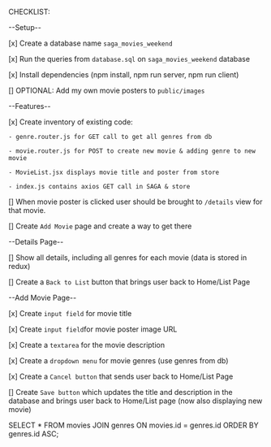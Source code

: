 
CHECKLIST:

--Setup--

[x] Create a database name `saga_movies_weekend`

[x] Run the queries from `database.sql` on `saga_movies_weekend` database

[x] Install dependencies (npm install, npm run server, npm run client)

[] OPTIONAL: Add my own movie posters to `public/images`


--Features--

[x] Create inventory of existing code:

    - genre.router.js for GET call to get all genres from db
    
    - movie.router.js for POST to create new movie & adding genre to new movie

    - MovieList.jsx displays movie title and poster from store

    - index.js contains axios GET call in SAGA & store

[] When movie poster is clicked user should be brought to `/details` view for that movie.

[] Create `Add Movie` page and create a way to get there


--Details Page--

[] Show all details, including all genres for each movie (data is stored in redux)

[] Create a `Back to List` button that brings user back to Home/List Page

--Add Movie Page--

[x] Create `input field` for movie title

[x] Create `input field`for movie poster image URL

[x] Create a `textarea` for the movie description

[x] Create a `dropdown menu` for movie genres (use genres from db)

[x] Create a `Cancel button` that sends user back to Home/List Page

[] Create `Save button` which updates the title and description in the database and brings user back to Home/List page (now also displaying new movie)

SELECT * FROM movies JOIN genres ON movies.id = genres.id ORDER BY genres.id ASC;